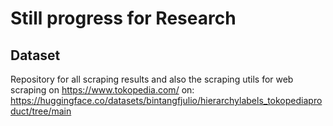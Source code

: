 # Still progress for Research 
## Dataset
Repository for all scraping results and also the scraping utils for web scraping on https://www.tokopedia.com/ on:<br />https://huggingface.co/datasets/bintangfjulio/hierarchylabels_tokopediaproduct/tree/main
